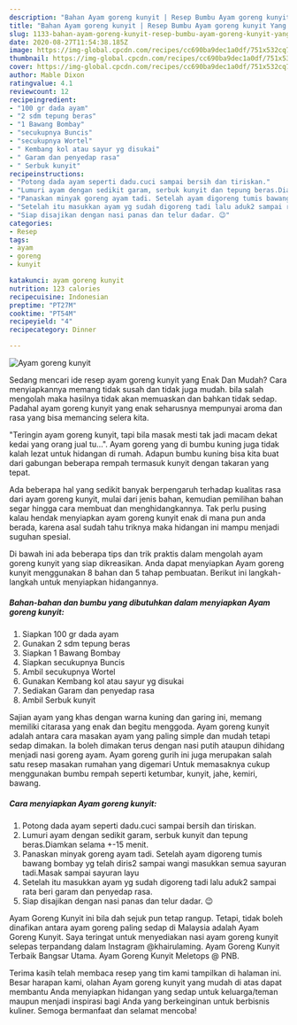 ```yaml
---
description: "Bahan Ayam goreng kunyit | Resep Bumbu Ayam goreng kunyit Yang Sedap"
title: "Bahan Ayam goreng kunyit | Resep Bumbu Ayam goreng kunyit Yang Sedap"
slug: 1133-bahan-ayam-goreng-kunyit-resep-bumbu-ayam-goreng-kunyit-yang-sedap
date: 2020-08-27T11:54:38.185Z
image: https://img-global.cpcdn.com/recipes/cc690ba9dec1a0df/751x532cq70/ayam-goreng-kunyit-foto-resep-utama.jpg
thumbnail: https://img-global.cpcdn.com/recipes/cc690ba9dec1a0df/751x532cq70/ayam-goreng-kunyit-foto-resep-utama.jpg
cover: https://img-global.cpcdn.com/recipes/cc690ba9dec1a0df/751x532cq70/ayam-goreng-kunyit-foto-resep-utama.jpg
author: Mable Dixon
ratingvalue: 4.1
reviewcount: 12
recipeingredient:
- "100 gr dada ayam"
- "2 sdm tepung beras"
- "1 Bawang Bombay"
- "secukupnya Buncis"
- "secukupnya Wortel"
- " Kembang kol atau sayur yg disukai"
- " Garam dan penyedap rasa"
- " Serbuk kunyit"
recipeinstructions:
- "Potong dada ayam seperti dadu.cuci sampai bersih dan tiriskan."
- "Lumuri ayam dengan sedikit garam, serbuk kunyit dan tepung beras.Diamkan selama +-15 menit."
- "Panaskan minyak goreng ayam tadi. Setelah ayam digoreng tumis bawang bombay yg telah diris2 sampai wangi masukkan semua sayuran tadi.Masak sampai sayuran layu"
- "Setelah itu masukkan ayam yg sudah digoreng tadi lalu aduk2 sampai rata beri garam dan penyedap rasa."
- "Siap disajikan dengan nasi panas dan telur dadar. 😉"
categories:
- Resep
tags:
- ayam
- goreng
- kunyit

katakunci: ayam goreng kunyit 
nutrition: 123 calories
recipecuisine: Indonesian
preptime: "PT27M"
cooktime: "PT54M"
recipeyield: "4"
recipecategory: Dinner

---
```



![Ayam goreng kunyit](https://img-global.cpcdn.com/recipes/cc690ba9dec1a0df/751x532cq70/ayam-goreng-kunyit-foto-resep-utama.jpg)

Sedang mencari ide resep ayam goreng kunyit yang Enak Dan Mudah? Cara menyiapkannya memang tidak susah dan tidak juga mudah. bila salah mengolah maka hasilnya tidak akan memuaskan dan bahkan tidak sedap. Padahal ayam goreng kunyit yang enak seharusnya mempunyai aroma dan rasa yang bisa memancing selera kita.

&#34;Teringin ayam goreng kunyit, tapi bila masak mesti tak jadi macam dekat kedai yang orang jual tu…&#34;. Ayam goreng yang di bumbu kuning juga tidak kalah lezat untuk hidangan di rumah. Adapun bumbu kuning bisa kita buat dari gabungan beberapa rempah termasuk kunyit dengan takaran yang tepat.

Ada beberapa hal yang sedikit banyak berpengaruh terhadap kualitas rasa dari ayam goreng kunyit, mulai dari jenis bahan, kemudian pemilihan bahan segar hingga cara membuat dan menghidangkannya. Tak perlu pusing kalau hendak menyiapkan ayam goreng kunyit enak di mana pun anda berada, karena asal sudah tahu triknya maka hidangan ini mampu menjadi suguhan spesial.


Di bawah ini ada beberapa tips dan trik praktis dalam mengolah ayam goreng kunyit yang siap dikreasikan. Anda dapat menyiapkan Ayam goreng kunyit menggunakan 8 bahan dan 5 tahap pembuatan. Berikut ini langkah-langkah untuk menyiapkan hidangannya.

<!--inarticleads1-->

##### Bahan-bahan dan bumbu yang dibutuhkan dalam menyiapkan Ayam goreng kunyit:

1. Siapkan 100 gr dada ayam
1. Gunakan 2 sdm tepung beras
1. Siapkan 1 Bawang Bombay
1. Siapkan secukupnya Buncis
1. Ambil secukupnya Wortel
1. Gunakan  Kembang kol atau sayur yg disukai
1. Sediakan  Garam dan penyedap rasa
1. Ambil  Serbuk kunyit


Sajian ayam yang khas dengan warna kuning dan garing ini, memang memiliki citarasa yang enak dan begitu menggoda. Ayam goreng kunyit adalah antara cara masakan ayam yang paling simple dan mudah tetapi sedap dimakan. Ia boleh dimakan terus dengan nasi putih ataupun dihidang menjadi nasi goreng ayam. Ayam goreng gurih ini juga merupakan salah satu resep masakan rumahan yang digemari Untuk memasaknya cukup menggunakan bumbu rempah seperti ketumbar, kunyit, jahe, kemiri, bawang. 

<!--inarticleads2-->

##### Cara menyiapkan Ayam goreng kunyit:

1. Potong dada ayam seperti dadu.cuci sampai bersih dan tiriskan.
1. Lumuri ayam dengan sedikit garam, serbuk kunyit dan tepung beras.Diamkan selama +-15 menit.
1. Panaskan minyak goreng ayam tadi. Setelah ayam digoreng tumis bawang bombay yg telah diris2 sampai wangi masukkan semua sayuran tadi.Masak sampai sayuran layu
1. Setelah itu masukkan ayam yg sudah digoreng tadi lalu aduk2 sampai rata beri garam dan penyedap rasa.
1. Siap disajikan dengan nasi panas dan telur dadar. 😉


Ayam Goreng Kunyit ini bila dah sejuk pun tetap rangup. Tetapi, tidak boleh dinafikan antara ayam goreng paling sedap di Malaysia adalah Ayam Goreng Kunyit. Saya teringat untuk menyediakan nasi ayam goreng kunyit selepas terpandang dalam Instagram @khairulaming. Ayam Goreng Kunyit Terbaik Bangsar Utama. Ayam Goreng Kunyit Meletops @ PNB. 

Terima kasih telah membaca resep yang tim kami tampilkan di halaman ini. Besar harapan kami, olahan Ayam goreng kunyit yang mudah di atas dapat membantu Anda menyiapkan hidangan yang sedap untuk keluarga/teman maupun menjadi inspirasi bagi Anda yang berkeinginan untuk berbisnis kuliner. Semoga bermanfaat dan selamat mencoba!
